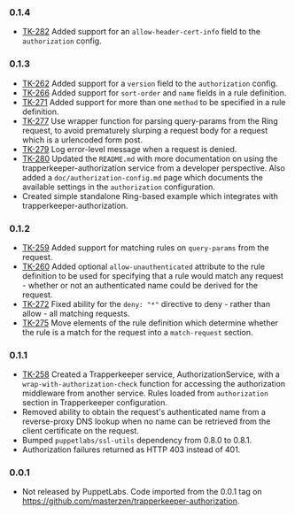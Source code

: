 ### 0.1.4
 * [TK-282](https://tickets.puppetlabs.com/browse/TK-282) Added support for an
   `allow-header-cert-info` field to the `authorization` config.

### 0.1.3

 * [TK-262](https://tickets.puppetlabs.com/browse/TK-262) Added support for a
   `version` field to the `authorization` config.
 * [TK-266](https://tickets.puppetlabs.com/browse/TK-266) Added support for
   `sort-order` and `name` fields in a rule definition.
 * [TK-271](https://tickets.puppetlabs.com/browse/TK-271) Added support for more
   than one `method` to be specified in a rule definition.
 * [TK-277](https://tickets.puppetlabs.com/browse/TK-277) Use wrapper function
   for parsing query-params from the Ring request, to avoid prematurely slurping
   a request body for a request which is a urlencoded form post.
 * [TK-279](https://tickets.puppetlabs.com/browse/TK-279) Log error-level message
   when a request is denied.
 * [TK-280](https://tickets.puppetlabs.com/browse/TK-280) Updated the
   `README.md` with more documentation on using the trapperkeeper-authorization
   service from a developer perspective.  Also added a
   `doc/authorization-config.md` page which documents the available settings in
   the `authorization` configuration.
 * Created simple standalone Ring-based example which integrates with
   trapperkeeper-authorization.

### 0.1.2
 * [TK-259](https://tickets.puppetlabs.com/browse/TK-259) Added support for
   matching rules on `query-params` from the request.
 * [TK-260](https://tickets.puppetlabs.com/browse/TK-260) Added optional
   `allow-unauthenticated` attribute to the rule definition to be used for
   specifying that a rule would match any request - whether or not an
   authenticated name could be derived for the request.
 * [TK-272](https://tickets.puppetlabs.com/browse/TK-272) Fixed ability for the
   `deny: "*"` directive to deny - rather than allow - all matching requests.
 * [TK-275](https://tickets.puppetlabs.com/browse/TK-275) Move elements of the
   rule definition which determine whether the rule is a match for the request
   into a `match-request` section.

### 0.1.1
 * [TK-258](https://tickets.puppetlabs.com/browse/TK-258) Created a Trapperkeeper
   service, AuthorizationService, with a `wrap-with-authorization-check`
   function for accessing the authorization middleware from another service.
   Rules loaded from `authorization` section in Trapperkeeper configuration.
 * Removed ability to obtain the request's authenticated name from a
   reverse-proxy DNS lookup when no name can be retrieved from the client
   certificate on the request.
 * Bumped `puppetlabs/ssl-utils` dependency from 0.8.0 to 0.8.1.
 * Authorization failures returned as HTTP 403 instead of 401.

### 0.0.1
 * Not released by PuppetLabs.  Code imported from the 0.0.1 tag on
   https://github.com/masterzen/trapperkeeper-authorization.
